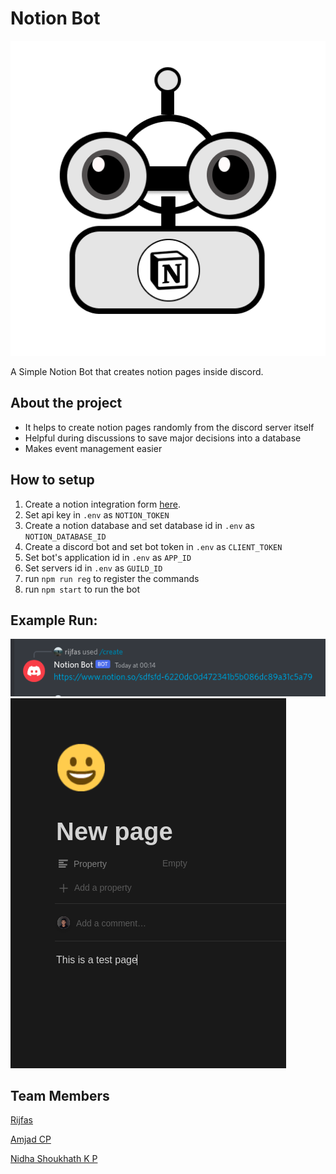 # Notion Bot

![logo](previews/logo.png)

A Simple Notion Bot that creates notion pages inside discord.

## About the project

* It helps to create notion pages randomly from the discord server itself 
* Helpful during discussions to save major decisions into a database
* Makes event management easier 

## How to setup

1. Create a notion integration form [here](https://www.notion.so/my-integrations).
2. Set api key in `.env` as `NOTION_TOKEN`
3. Create a notion database and set database id in `.env` as `NOTION_DATABASE_ID`
4. Create a discord bot and set bot token in `.env` as `CLIENT_TOKEN`
5. Set bot's application id in `.env` as `APP_ID`
6. Set servers id in `.env` as `GUILD_ID`
7. run `npm run reg` to register the commands
8. run `npm start` to run the bot

## Example Run:

![1](previews/1.png)
![2](previews/2.png)

## Team Members

[Rijfas](https://github.com/rijfas)

[Amjad CP](https://github.com/amjadcp)

[Nidha Shoukhath K P](https://github.com/nidhashoukhath)
